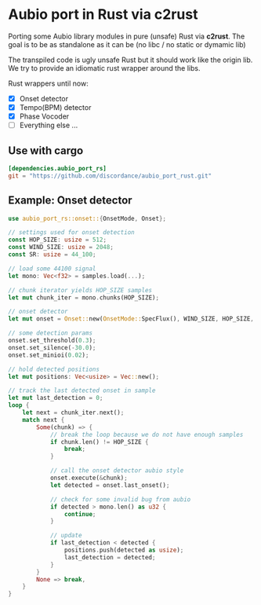 # Aubio port in Rust via c2rust

Porting some Aubio library modules in pure (unsafe) Rust via __c2rust__.
The goal is to be as standalone as it can be (no libc / no static or dymamic lib)

The transpiled code is ugly unsafe Rust but it should work like the origin lib.
We try to provide an idiomatic rust wrapper around the libs.

Rust wrappers until now:

- [X] Onset detector
- [X] Tempo(BPM) detector
- [X] Phase Vocoder
- [ ] Everything else ...

## Use with cargo

```toml
[dependencies.aubio_port_rs]
git = "https://github.com/discordance/aubio_port_rust.git"
```

## Example: Onset detector

```rust
use aubio_port_rs::onset::{OnsetMode, Onset};

// settings used for onset detection
const HOP_SIZE: usize = 512;
const WIND_SIZE: usize = 2048;
const SR: usize = 44_100;

// load some 44100 signal
let mono: Vec<f32> = samples.load(...);

// chunk iterator yields HOP_SIZE samples      
let mut chunk_iter = mono.chunks(HOP_SIZE);

// onset detector
let mut onset = Onset::new(OnsetMode::SpecFlux(), WIND_SIZE, HOP_SIZE, SR).expect("Onset::new");

// some detection params
onset.set_threshold(0.3);
onset.set_silence(-30.0);
onset.set_minioi(0.02);

// hold detected positions
let mut positions: Vec<usize> = Vec::new();

// track the last detected onset in sample
let mut last_detection = 0;
loop {
    let next = chunk_iter.next();
    match next {
        Some(chunk) => {
            // break the loop because we do not have enough samples
            if chunk.len() != HOP_SIZE {
                break;
            }

            // call the onset detector aubio style
            onset.execute(&chunk);
            let detected = onset.last_onset();

            // check for some invalid bug from aubio
            if detected > mono.len() as u32 {
                continue;
            }

            // update
            if last_detection < detected {
                positions.push(detected as usize);
                last_detection = detected;
            }
        }
        None => break,
    }
}
```



